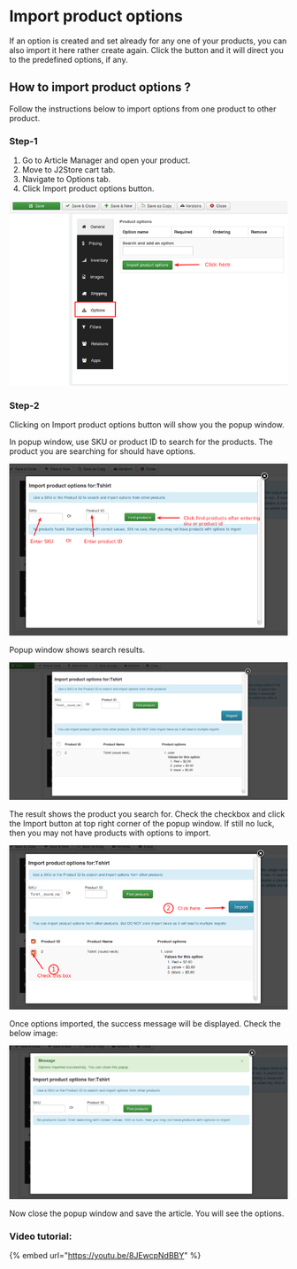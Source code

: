 # Import product options

If an option is created and set already for any one of your products, you can also import it here rather create again. Click the button and it will direct you to the predefined options, if any.

## How to import product options ? <a id="how-to-import-product-options-"></a>

Follow the instructions below to import options from one product to other product.

### Step-1 <a id="step-1"></a>

1. Go to Article Manager and open your product.
2. Move to J2Store cart tab.
3. Navigate to Options tab.
4. Click Import product options button.

![Options tab](https://raw.githubusercontent.com/j2store/doc-images/master/catalog/import-pro-options/import-option-options-tab.png)

### Step-2 <a id="step-2"></a>

Clicking on Import product options button will show you the popup window.

In popup window, use SKU or product ID to search for the products. The product you are searching for should have options.

![SKU or product id based import](https://raw.githubusercontent.com/j2store/doc-images/master/catalog/import-pro-options/import-option-sku.png)

Popup window shows search results.

![Results](https://raw.githubusercontent.com/j2store/doc-images/master/catalog/import-pro-options/import-option-search-res.png)

The result shows the product you search for. Check the checkbox and click the Import button at top right corner of the popup window. If still no luck, then you may not have products with options to import.

![Check options to be imported](https://raw.githubusercontent.com/j2store/doc-images/master/catalog/import-pro-options/import-option-check-opt.png)

Once options imported, the success message will be displayed. Check the below image:

![Success message](https://raw.githubusercontent.com/j2store/doc-images/master/catalog/import-pro-options/import-option-success.png)

Now close the popup window and save the article. You will see the options.

### Video tutorial: <a id="video-tutorial"></a>

{% embed url="https://youtu.be/8JEwcpNdBBY" %}



